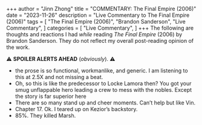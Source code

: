 +++
author = "Jinn Zhong"
title = "COMMENTARY: The Final Empire (2006)"
date = "2023-11-26"
description = "Live Commentary to The Final Empire (2006)"
tags = [
    "The Final Empire (2006)",
    "Brandon Sanderson",
    "Live Commentary",
]
categories = [
    "Live Commentary",
]
+++
The following are thoughts and reactions I had _while_ reading _The Final Empire_ (2006) by Brandon Sanderson. They do not reflect my overall post-reading opinion of the work. 

:warning: **SPOILER ALERTS AHEAD** (_obviously_). :warning:

* the prose is so functional, workmanlike, and generic. I am listening to this at 2.5X and not missing a beat.
* Oh, so this is like the predecessor to Locke Lamora then? You got your smug unflappable hero leading a crew to mess with the nobles. Except the story is far superior here
* There are so many stand up and cheer moments. Can’t help but like Vin.
* Chapter 17. Ok. I teared up on Kezior’s backstory.
* 85%. They killed Marsh.
